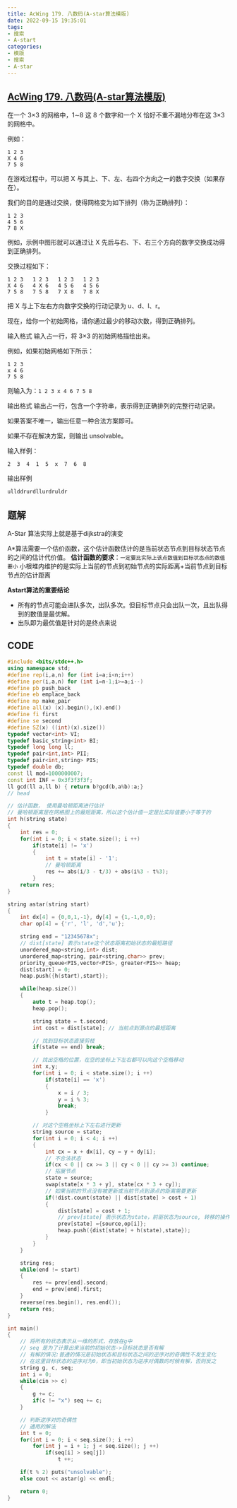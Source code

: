 ```yaml
---
title: AcWing 179. 八数码(A-star算法模版)
date: 2022-09-15 19:35:01
tags:
- 搜索
- A-start
categories:
- 模版
- 搜索
- A-star
---
```


## [AcWing 179. 八数码(A-star算法模版)](https://www.acwing.com/problem/content/181/)
在一个 3×3 的网格中，1∼8 这 8 个数字和一个 X 恰好不重不漏地分布在这 3×3 的网格中。

例如：
```
1 2 3
X 4 6
7 5 8
```
在游戏过程中，可以把 X 与其上、下、左、右四个方向之一的数字交换（如果存在）。

我们的目的是通过交换，使得网格变为如下排列（称为正确排列）：
```
1 2 3
4 5 6
7 8 X
```
例如，示例中图形就可以通过让 X 先后与右、下、右三个方向的数字交换成功得到正确排列。

交换过程如下：
```
1 2 3   1 2 3   1 2 3   1 2 3
X 4 6   4 X 6   4 5 6   4 5 6
7 5 8   7 5 8   7 X 8   7 8 X
```
把 X 与上下左右方向数字交换的行动记录为 u、d、l、r。

现在，给你一个初始网格，请你通过最少的移动次数，得到正确排列。

输入格式
输入占一行，将 3×3 的初始网格描绘出来。

例如，如果初始网格如下所示：
```
1 2 3 
x 4 6 
7 5 8 
```
则输入为：`1 2 3 x 4 6 7 5 8`

输出格式
输出占一行，包含一个字符串，表示得到正确排列的完整行动记录。

如果答案不唯一，输出任意一种合法方案即可。

如果不存在解决方案，则输出 unsolvable。

输入样例：
```
2  3  4  1  5  x  7  6  8 
```
输出样例
```
ullddrurdllurdruldr
```

## 题解
A-Star 算法实际上就是基于dijkstra的演变

A*算法需要一个估价函数，这个估计函数估计的是当前状态节点到目标状态节点的之间的估计代价值。
**估计函数的要求**：`一定要比实际上该点数值到目标状态点的数值要小`
小根堆内维护的是实际上当前的节点到初始节点的实际距离+当前节点到目标节点的估计距离

**Astart算法的重要结论**
* 所有的节点可能会进队多次，出队多次。但目标节点只会出队一次，且出队得到的数值是最优解。
* 出队即为最优值是针对的是终点来说

## CODE
```C++
#include <bits/stdc++.h>
using namespace std;
#define rep(i,a,n) for (int i=a;i<n;i++)
#define per(i,a,n) for (int i=n-1;i>=a;i--)
#define pb push_back
#define eb emplace_back
#define mp make_pair
#define all(x) (x).begin(),(x).end()
#define fi first
#define se second
#define SZ(x) ((int)(x).size())
typedef vector<int> VI;
typedef basic_string<int> BI;
typedef long long ll;
typedef pair<int,int> PII;
typedef pair<int,string> PIS;
typedef double db;
const ll mod=1000000007;
const int INF = 0x3f3f3f3f;
ll gcd(ll a,ll b) { return b?gcd(b,a%b):a;}
// head

// 估计函数， 使用曼哈顿距离进行估计
// 曼哈顿距离是在网格图上的最短距离，所以这个估计值一定是比实际值要小于等于的
int h(string state)
{
    int res = 0;
    for(int i = 0; i < state.size(); i ++)
        if(state[i] != 'x')
        {
            int t = state[i] - '1';
            // 曼哈顿距离
            res += abs(i/3 - t/3) + abs(i%3 - t%3);
        }
    return res;
}

string astar(string start)
{
    int dx[4] = {0,0,1,-1}, dy[4] = {1,-1,0,0};
    char op[4] = {'r', 'l', 'd','u'};

    string end = "12345678x";
    // dist[state] 表示state这个状态距离初始状态的最短路径
    unordered_map<string,int> dist;
    unordered_map<string, pair<string,char>> prev;
    priority_queue<PIS,vector<PIS>, greater<PIS>> heap;
    dist[start] = 0;
    heap.push({h(start),start});

    while(heap.size())
    {
        auto t = heap.top();
        heap.pop();

        string state = t.second;
        int cost = dist[state]; // 当前点到源点的最短距离

        // 找到目标状态直接剪枝
        if(state == end) break;

        // 找出空格的位置，在空的坐标上下左右都可以向这个空格移动 
        int x,y; 
        for(int i = 0; i < state.size(); i ++)
            if(state[i] == 'x')
            {
                x = i / 3;
                y = i % 3;
                break;
            }

        // 对这个空格坐标上下左右进行更新
        string source = state;
        for(int i = 0; i < 4; i ++)
        {
            int cx = x + dx[i], cy = y + dy[i];
            // 不合法状态
            if(cx < 0 || cx >= 3 || cy < 0 || cy >= 3) continue;
            // 拓展节点
            state = source;
            swap(state[x * 3 + y], state[cx * 3 + cy]);
            // 如果当前的节点没有被更新或当前节点到源点的距离需要更新
            if(!dist.count(state) || dist[state] > cost + 1) 
            {
                dist[state] = cost + 1;
                // prev[state] 表示状态为state，前驱状态为source, 转移的操作为 op[i]
                prev[state] ={source,op[i]};
                heap.push({dist[state] + h(state),state});
            }
        }
    }

    string res;
    while(end != start)
    {
        res += prev[end].second;
        end = prev[end].first;
    }
    reverse(res.begin(), res.end());
    return res;
}

int main()
{
    // 将所有的状态表示从一维的形式，存放在g中
    // seq 是为了计算出来当前的初始状态->目标状态是否有解
    // 有解的情况:普通的情况是初始状态和目标状态之间的逆序对的奇偶性不发生变化
    // 在这里目标状态的逆序对为0，即当初始状态为逆序对偶数的时候有解，否则反之
    string g, c, seq;
    int i = 0;
    while(cin >> c)
    {
        g += c;
        if(c != "x") seq += c;
    }

    // 判断逆序对的奇偶性
    // 通用的解法
    int t = 0;
    for(int i = 0; i < seq.size(); i ++)
        for(int j = i + 1; j < seq.size(); j ++)
            if(seq[i] > seq[j])
                t ++;

    if(t % 2) puts("unsolvable");
    else cout << astar(g) << endl;

    return 0;
}
```
